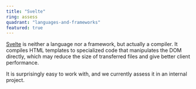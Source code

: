 ```yaml
---
title: "Svelte"
ring: assess
quadrant: "languages-and-frameworks"
featured: true
---
```


[Svelte](https://svelte.dev/) is neither a language nor a framework, but actually a compiler. It compiles HTML templates to specialized code that 
manipulates the DOM directly, which may reduce the size of transferred files and give better client performance.

It is surprisingly easy to work with, and we currently assess it in an internal project.
